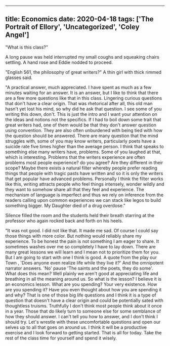 
---
title: Economics
date: 2020-04-18
tags: ['The Portrait of Ellory', 'Uncategorized', 'Coley Angel']
---

"What is this class?"

A long pause was held interrupted my small coughs and squeaking chairs settling. A hand rose and Eddie nodded to proceed.

"English 561, the philosophy of great writers?" A thin girl with thick rimmed glasses said.

"A practical answer, much appreciated. I have spent as much as a few minutes waiting for an answer. It is an answer, but I like to think that there are a few more questions like that in this class. Lingering curious questions that don't have a clear origin. That was rhetorical after all, this old man hasn't yet lost his mind, so why did he ask that question. I see some of you writing this down, don't. This is just the intro and I want your attention on the ideas and notions not the specifics. If I had to boil down some trait that great writers had, one of them would be that they don't answer question using convention. They are also often unburdened with being tied with how the question should be answered. There are many question that the mind struggles with, some of you may know writers, particularly poets have a suicide rate five times higher than the average person. I think that speaks to something else many writers have, problems. Some of you laughed at that, which is interesting. Problems that the writers experience are often problems most people experience? do you agree? Are they different in their scope? Maybe there exists a natural filter whereby people prefer reading things that people with tragic pasts have written and so it is only the writers that get popular have advanced problems. Personally I think the filter works like this, writing attracts people who feel things intensely, wonder wildly and they want to somehow share all that they feel and experience. The mechanism of language is imperfect and thus we rely on inference from the readers calling upon common experiences we can stack like legos to build something bigger. My Daughter died of a drug overdose."

Silence filled the room and the students held their breath starring at the professor who again rocked back and forth on his heels.

"It was not good. I did not like that. It made me sad. Of course I could say those things with more color. But nothing would reliably share my experience. To be honest the pain is not something I am eager to share. It sometimes washes over me so completely I have to lay down. There are many great lessons we will learn and I mean not to prioritize them for you. But I am going to start with one I think is good. A quote from the play our Town , 'Does anyone even realize life while they live it?' And the omnipotent narrator answers. 'No' pause 'The saints and the poets, they do some'. What does this mean? Well plainly we aren't good at appreciating life and breathing in all the meaning around us. So what is the lesson? I believe it is an economics lesson. What are you spending? Your very existence. How are you spending it? Have you even thought about how you are spending it and why? That is one of those big life questions and I think it is a type of question that doesn't have a clear origin and could be potentially sated with thoughtless truisms. Truthfully I don't think most people think about it once in a year. Those that do likely turn to someone else for some semblance of how they should answer. I can't tell you how to answer, and I don't think I should try. Let's wrestle with these uncomfortable questions and open our selves up to all that goes on around us. I think it will be a productive exercise and I look forward to getting started. That is all for today. Take the rest of the class time for yourself and spend it wisely.
